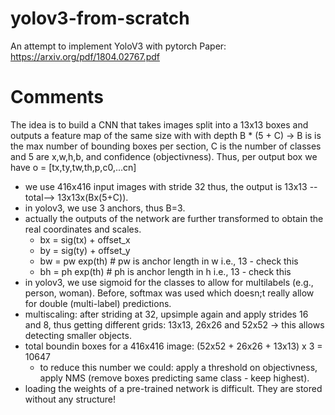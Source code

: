 # yolov3-from-scratch
An attempt to implement YoloV3 with pytorch
Paper: https://arxiv.org/pdf/1804.02767.pdf

# Comments
The idea is to build a CNN that takes images split into a 13x13 boxes and outputs a feature map of the same size with with depth B * (5 + C) -> B is is the max number of bounding boxes per section, C is the number of classes and 5 are x,w,h,b, and confidence (objectivness). Thus, per output box we have o = [tx,ty,tw,th,p,c0,...cn]
- we use 416x416 input images with stride 32 thus, the output is 13x13 --total--> 13x13x(Bx(5+C)).
- in yolov3, we use 3 anchors, thus B=3.
- actually the outputs of the network are further transformed to obtain the real coordinates and scales.
    * bx = sig(tx) + offset_x
    * by = sig(ty) + offset_y
    * bw = pw exp(th) # pw is anchor length in w i.e., 13 - check this
    * bh = ph exp(th) # ph is anchor length in h i.e., 13 - check this
- in yolov3, we use sigmoid for the classes to allow for multilabels (e.g., person, woman). Before, softmax was used which doesn;t really allow for double (multi-label) predictions.
- multiscaling: after striding at 32, upsimple again and apply strides 16 and 8, thus getting different grids: 13x13, 26x26 and 52x52 -> this allows detecting smaller objects.
- total boundin boxes for a 416x416 image: (52x52 + 26x26 + 13x13) x 3 = 10647
    * to reduce this number we could: apply a threshold on objectivness, apply NMS (remove boxes predicting same class - keep highest).
- loading the weights of a pre-trained network is difficult. They are stored without any structure!